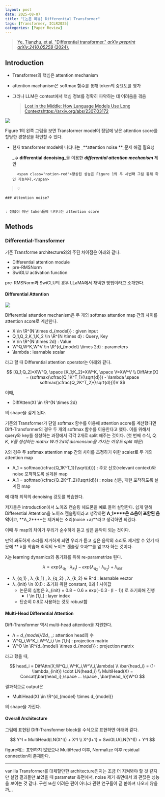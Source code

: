 ```yaml
---
layout: post
date: 2025-08-07
title: "[논문 리뷰] Differential Transformer"
tags: [Transformer, ICLR2025]
categories: [Paper Review]
---
```


> [Ye, Tianzhu, et al. "Differential transformer." ](https://arxiv.org/abs/2410.05258)[_arXiv preprint arXiv:2410.05258_](https://arxiv.org/abs/2410.05258)[ (2024).](https://arxiv.org/abs/2410.05258)



## Introduction

- Transformer의 핵심은 attention mechanism
- attention machanism은 softmax 함수를 통해 token의 중요도를 평가
- 그러나 LLM은 context에서 핵심 정보를 정확히 파악하는 데 어려움을 겪음

	> [Lost in the Middle: How Language Models Use Long Contextshttps://arxiv.org/abs/2307.03172](https://arxiv.org/abs/2307.03172)


![](https://prod-files-secure.s3.us-west-2.amazonaws.com/542b861c-36a8-4051-84e5-8804b6728dba/9083ea56-691a-4752-ae26-47f403431ac8/image.png?X-Amz-Algorithm=AWS4-HMAC-SHA256&X-Amz-Content-Sha256=UNSIGNED-PAYLOAD&X-Amz-Credential=ASIAZI2LB4663GXAJRW7%2F20250925%2Fus-west-2%2Fs3%2Faws4_request&X-Amz-Date=20250925T070118Z&X-Amz-Expires=3600&X-Amz-Security-Token=IQoJb3JpZ2luX2VjEOX%2F%2F%2F%2F%2F%2F%2F%2F%2F%2FwEaCXVzLXdlc3QtMiJIMEYCIQCgfMOe39DbfWvYcjIK5tPEYyABabuN1RDu7LQn4PK1HwIhAOK6MNdtryBa9RSKi1ufmz%2BE0zKNLbrG1AN3dohZy0FiKv8DCG4QABoMNjM3NDIzMTgzODA1IgzZgVCZRKymLDdjDpsq3AMKIsx2lkZkuKGW0UZmpJTVVPiBLUxSunl6UYHQEDvQu8Z0NWvjBfJqZNnRLSwcfqRbAZ8b5%2Bnh4KPkvw1yHcB%2FdP%2FjMmK5iD4mfABadP%2FiVgjNIlHZcmgsYWOYFx5og1a8eTTNxZCAQ0wYZLcjs1vQ7VDfbqc9GdDyoBbpG3FdriGDsfnuq89SveBV1oa4f52lQ1bQC3nrglIC5WHpIGMyT9r5Ex0E2rmDKgE3vHiZDoZMnX%2FyLKatC4ss%2BsHc%2B1ioAh2jT9ALx61zRTmClafLYZMXEfVvFlpm%2FCWmFyEINKjcDr704dMpiiE%2F0dXAdozBGSSdphQdK6BmId6V%2BIXbS3FQ%2FmwGNB1xjNPJWVg%2FUQKGYhIx4oyS8xw0jdUBEDFSzMyACj36pmyilx7tEZ11pEsszQ543oB9tdH35fyYpAHPE9Usqq9rOtUNiJmFf6RPQCXEbskgpC47UmZJhaw54xiypRJYDITGDeuUR2JSVjMn50ERvfv1KS2i1kug7yTSq7HkVV0fcwyY9CSNxYadvnxUXBZnkLSxsHaIOzYrABQySj5TQxZHNFTpDnqHIAevAcU0EvFDqAxLqmw3Fes2e87GtdlWc22wlsWcCD2roRW%2FhnUCt%2BKYqeISRTD2itPGBjqkASVL1J34GHVcUM1GbAkSv5o8hV1PJ%2FBMysaFBMRhn8QPOKRZP4s%2FCM40VJEuCx9%2FuXYtPSUK2Ha70Q18fof7D3BKC5yPw7UvvuAWPyB6QRE89sm4vwgCgaWThK%2Fp44OaoOOd%2F6c3csbjsAIDySO5RNoTlJ%2FRadjBPjUzKNrP54CP%2BLYEr%2FJ8WIVhmUggWVPRLGZ9za5jAd54qlHUBPoqbLXKNfKu&X-Amz-Signature=9324766b70ecae4805cbb6a64e53a9682add57fa386832990d4c4cff716bdd62&X-Amz-SignedHeaders=host&x-amz-checksum-mode=ENABLED&x-id=GetObject)


Figure 1의 왼쪽 그림을 보면 Transformer model이 정답에 낮은 attention score를 할당한 경향성을 확인할 수 있다.

- 현재 transformer model에 나타나는 _**attention noise **_문제 해결 필요성

	_**→ differential denoising**_을 이용한 _**differential attention mechanism**_ 제안


		<span class="notion-red">향상된 성능은 Figure 1의 두 세번째 그림 통해 확인 가능하다.</span>


> 💡 


	### Attention noise?


	: 정답이 아닌 token들에 나타나는 attention score



## Methods



### Differential-Transformer


기존 Transforme architecture와의 주된 차이점은 아래와 같다.

- Differential attention module
- pre-RMSNorm
- SwiGLU activation function

pre-RMSNorm과 SwiGLU의 경우 LLaMA에서 채택한 방법이라고 소개한다.



#### Differential Attention


![](https://prod-files-secure.s3.us-west-2.amazonaws.com/542b861c-36a8-4051-84e5-8804b6728dba/116d70b2-1963-4810-9167-f4c7d8a06e8f/image.png?X-Amz-Algorithm=AWS4-HMAC-SHA256&X-Amz-Content-Sha256=UNSIGNED-PAYLOAD&X-Amz-Credential=ASIAZI2LB4663GXAJRW7%2F20250925%2Fus-west-2%2Fs3%2Faws4_request&X-Amz-Date=20250925T070118Z&X-Amz-Expires=3600&X-Amz-Security-Token=IQoJb3JpZ2luX2VjEOX%2F%2F%2F%2F%2F%2F%2F%2F%2F%2FwEaCXVzLXdlc3QtMiJIMEYCIQCgfMOe39DbfWvYcjIK5tPEYyABabuN1RDu7LQn4PK1HwIhAOK6MNdtryBa9RSKi1ufmz%2BE0zKNLbrG1AN3dohZy0FiKv8DCG4QABoMNjM3NDIzMTgzODA1IgzZgVCZRKymLDdjDpsq3AMKIsx2lkZkuKGW0UZmpJTVVPiBLUxSunl6UYHQEDvQu8Z0NWvjBfJqZNnRLSwcfqRbAZ8b5%2Bnh4KPkvw1yHcB%2FdP%2FjMmK5iD4mfABadP%2FiVgjNIlHZcmgsYWOYFx5og1a8eTTNxZCAQ0wYZLcjs1vQ7VDfbqc9GdDyoBbpG3FdriGDsfnuq89SveBV1oa4f52lQ1bQC3nrglIC5WHpIGMyT9r5Ex0E2rmDKgE3vHiZDoZMnX%2FyLKatC4ss%2BsHc%2B1ioAh2jT9ALx61zRTmClafLYZMXEfVvFlpm%2FCWmFyEINKjcDr704dMpiiE%2F0dXAdozBGSSdphQdK6BmId6V%2BIXbS3FQ%2FmwGNB1xjNPJWVg%2FUQKGYhIx4oyS8xw0jdUBEDFSzMyACj36pmyilx7tEZ11pEsszQ543oB9tdH35fyYpAHPE9Usqq9rOtUNiJmFf6RPQCXEbskgpC47UmZJhaw54xiypRJYDITGDeuUR2JSVjMn50ERvfv1KS2i1kug7yTSq7HkVV0fcwyY9CSNxYadvnxUXBZnkLSxsHaIOzYrABQySj5TQxZHNFTpDnqHIAevAcU0EvFDqAxLqmw3Fes2e87GtdlWc22wlsWcCD2roRW%2FhnUCt%2BKYqeISRTD2itPGBjqkASVL1J34GHVcUM1GbAkSv5o8hV1PJ%2FBMysaFBMRhn8QPOKRZP4s%2FCM40VJEuCx9%2FuXYtPSUK2Ha70Q18fof7D3BKC5yPw7UvvuAWPyB6QRE89sm4vwgCgaWThK%2Fp44OaoOOd%2F6c3csbjsAIDySO5RNoTlJ%2FRadjBPjUzKNrP54CP%2BLYEr%2FJ8WIVhmUggWVPRLGZ9za5jAd54qlHUBPoqbLXKNfKu&X-Amz-Signature=3d76c61753281585f7ae2806229ee5dde9ac21615770069f3bf00c95341f3e69&X-Amz-SignedHeaders=host&x-amz-checksum-mode=ENABLED&x-id=GetObject)


Differential attention mechanism은 두 개의 softmax attention map 간의 차이를 attention score로 계산한다.

- X \in \R^{N \times d\_{model}} : given input
- Q\_1,Q\_2,K\_1,K\_2 \in \R^{N \times d} : Query, Key
- V \in \R^{N \times 2d} : Value
- W^Q,W^K,W^V \in \R^{d\_{model} \times 2d} : parameters
- \lambda : learnable scalar

라고 할 때 Differential attention operator는 아래와 같다.


$$
[Q_1;Q_2]=XW^Q, \space [K_1;K_2]=XW^K, \space V=XW^V \\
DiffAttn(X) = (softmax(\cfrac{Q_1K^T_1}{\sqrt{d}}) - \lambda \space softmax(\cfrac{Q_2K^T_2}{\sqrt{d}}))V
$$


이때,

- DiffAtten(X) \in \R^{N \times 2d}

의 shape을 갖게 된다.


기존의 Transformer가 단일 softmax 함수를 이용해 attention score를 계산했다면 Diff-Transformer의 경우 두 개의 softmax 함수를 이용한다고 했다. 이를 위해서 query와 key를 생성하는 과정에서 각각 2개로 split 해주는 것이다. <span class="notion-red">(첫 번째 수식, </span><span class="notion-red">_Q, K, V를 생성하는 matrix W가 2d의 dismension을 가지는 이유도 split 때문_</span><span class="notion-red">)</span>


 λ의 경우 두 softmax attention map 간의 차이를 조정하기 위한 scaler로 두 개의 attention map

- A\_1 = softmax(\cfrac{Q\_1K^T\_1}{\sqrt{d}}) : 주요 신호(relevant context)와 noise 포착하도록 설계된 map
- A\_1 = softmax(\cfrac{Q\_2K^T\_2}{\sqrt{d}}) : noise 성분, 패턴 포착하도록 설계된 map 

에 대해 최적의 denoising 강도를 학습한다.


저자들은 introduction에서 노이즈 캔슬링 헤드폰을 예로 들어 설명한다. 쉽게 말해 Differential Attention을 노이즈 캔슬링이라고 생각하면 **A\_1****은 소음이 포함된 음악**이고, **A\_2****는 제거되는 소리(noise +a)**라고 생각하면 되겠다. 


이때 두 map의 차이가 우리가 순수하게 듣고 싶은 음악이 되는 것이다. 


만약 과도하게 소리를 제거하게 되면 우리가 듣고 싶은 음악의 소리도 제거할 수 있기 때문에 ** λ를 학습해 최적의 노이즈 캔슬링 효과**를 얻고자 하는 것이다.


λ는 learning dynamics와 동기화를 위해 re-parametrize 된다.


$$
\lambda = exp(\lambda_{q_1} \cdot \lambda_{k_1}) - exp(\lambda_{q_2} \cdot \lambda_{k_2}) + \lambda_{init}
$$

- λ\_{q\_1} , λ\_{k\_1} , λ\_{q\_2} , λ\_{k\_2} ∈ R^d : learnable vector
- λ\_{init} \in (0,1) : 초기화 위한 constant, 0과 1 사이값
	- 논문의 실험은 λ\_{init} = 0.8 − 0.6 × exp(−0.3 · (l − 1)) 로 초기화해 진행
		- l \in [1,L] : layer index
	- 단순히 0.8로 사용하는 것도 robust함


#### **Multi-Head Differential Attention**


Diff-Transformer 역시 multi-head attention을 지원한다.

- _h = d\_{model}/2d__ _: attention head의 수
- W^Q\_i,W^K\_i,W^V\_i,i \in [1,h] : projection matrix
- W^O \in \R^{d\_{model} \times d\_{model}} : projection matrix

라고 했을 때,


$$
head_i = DiffAttn(X;W^Q_i,W^K_i,W^V_i,\lambda) \\
\bar{head_i} = (1-\lambda_{init}) \cdot LN(head_i) \\
MultiHead(X) = Concat(\bar{head_i},\space ... \space , \bar{head_h})W^O
$$


결과적으로 output은

- MultiHead(X) \in \R^{d\_{model} \times d\_{model}}

의 shape을 가진다.



#### Overall Architecture


그림에 표현된 Diff-Transformer block을 수식으로 표현하면 아래와 같다.


$$
Y^l = MultiHead(LN(X^l)) + X^l \\
X^{l+1} = SwiGLU(LN(Y^l)) + Y^l
$$


figure에는 표현하지 않았으나 MultiHead 이후, Normalize 이후 residual connection이 존재한다.


---


vanilla Transformer를 대체할만한 architecture인지는 조금 더 지켜봐야 할 것 같지만 실험 결과들만 보았을 때 parameter 측면에서, noise 제거 측면에서 꽤 괜찮은 성능을 보이는 것 같다. 구현 또한 어려운 편이 아니라 관련 연구들이 곧 쏟아져 나오지 않을까,,,

